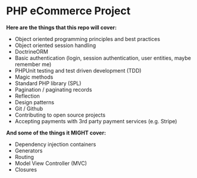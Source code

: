 # PHP eCommerce Project

**Here are the things that this repo will cover:**

- Object oriented programming principles and best practices
- Object oriented session handling
- DoctrineORM
- Basic authentication (login, session authentication, user entities, maybe remember me)
- PHPUnit testing and test driven development (TDD)
- Magic methods
- Standard PHP library (SPL)
- Pagination / paginating records
- Reflection
- Design patterns
- Git / Github
- Contributing to open source projects
- Accepting payments with 3rd party payment services (e.g. Stripe)

**And some of the things it MIGHT cover:**

- Dependency injection containers
- Generators
- Routing
- Model View Controller (MVC)
- Closures

